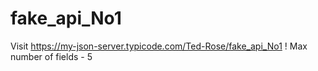 # fake_api_No1
Visit https://my-json-server.typicode.com/Ted-Rose/fake_api_No1
! Max number of fields - 5

